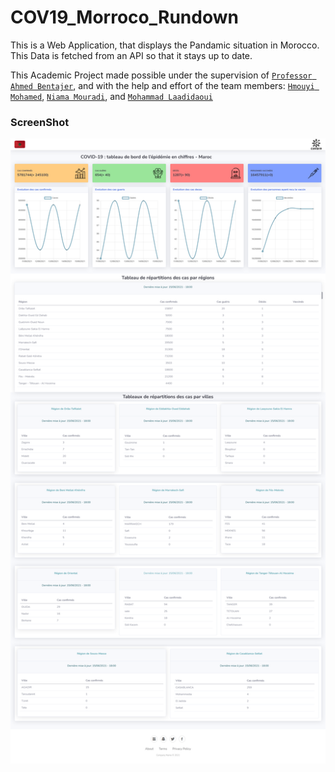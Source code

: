 # COV19_Morroco_Rundown

This is a Web Application, that displays the Pandamic situation in Morocco.<br>
This Data is fetched from an API so that it stays up to date.

This Academic Project made possible under the supervision of [`Professor Ahmed Bentajer`](https://github.com/abentajer),
and with the help and effort of the team members:
[`Hmouyi Mohamed`](https://github.com/Hmouyi), 
[`Niama Mouradi`](https://github.com/nianiama), 
and [`Mohammad Laadidaoui`](https://github.com/Joknaa)

### ScreenShot

![website screenshot](ReadMe_Image.png)
